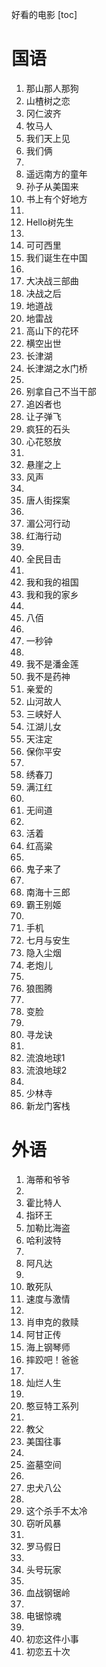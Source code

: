 好看的电影
[toc]

# 国语
1. 那山那人那狗
2. 山楂树之恋
3. 冈仁波齐
4. 牧马人
5. 我们天上见
6. 我们俩
7. 
8. 遥远南方的童年
9. 孙子从美国来
10. 书上有个好地方
11. 
12. Hello树先生
13. 
14. 可可西里
15. 我们诞生在中国
16. 
17. 大决战三部曲
18. 决战之后
19. 地道战
20. 地雷战
21. 高山下的花环
22. 横空出世
23. 长津湖
24. 长津湖之水门桥
25. 
26. 别拿自己不当干部
27. 追凶者也
28. 让子弹飞
29. 疯狂的石头
30. 心花怒放
31. 
32. 悬崖之上
33. 风声
34. 
35. 唐人街探案
36. 
37. 湄公河行动
38. 红海行动
39. 
40. 全民目击
41. 
42. 我和我的祖国
43. 我和我的家乡
44. 
45. 八佰
46. 
47. 一秒钟
48. 
49. 我不是潘金莲
50. 我不是药神
51. 亲爱的
52. 山河故人
53. 三峡好人
54. 江湖儿女
55. 天注定
56. 保你平安
57. 
58. 绣春刀
59. 满江红
60. 
61. 无间道
62. 
63. 活着
64. 红高粱
65. 
66. 鬼子来了
67. 
68. 南海十三郎
69. 霸王别姬
70. 
71. 手机
72. 七月与安生
73. 隐入尘烟
74. 老炮儿
75. 
76. 狼图腾
77. 
78. 变脸
79. 
80. 寻龙诀
81. 
82. 流浪地球1
83. 流浪地球2
84. 
85. 少林寺
86. 新龙门客栈

# 外语
1. 海蒂和爷爷
2. 
3. 霍比特人
4. 指环王
5. 加勒比海盗
6. 哈利波特
7. 
8. 阿凡达
9. 
10. 敢死队
11. 速度与激情
12. 
13. 肖申克的救赎
14. 阿甘正传
15. 海上钢琴师
16. 摔跤吧！爸爸
17. 
18. 灿烂人生
19. 
20. 憨豆特工系列
21. 
22. 教父
23. 美国往事
24. 
25. 盗墓空间
26. 
27. 忠犬八公
28. 
29. 这个杀手不太冷
30. 窃听风暴
31. 
32. 罗马假日
33. 
34. 头号玩家
35. 
36. 血战钢锯岭
37. 
38. 电锯惊魂
39. 
40. 初恋这件小事 
41. 初恋五十次